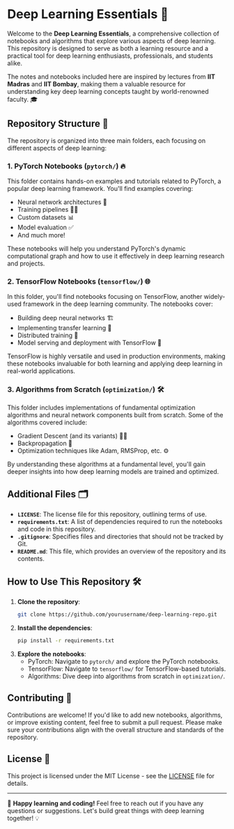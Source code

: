 # Deep Learning Essentials 🚀

Welcome to the **Deep Learning Essentials**, a comprehensive collection of notebooks and algorithms that explore various aspects of deep learning. This repository is designed to serve as both a learning resource and a practical tool for deep learning enthusiasts, professionals, and students alike.

The notes and notebooks included here are inspired by lectures from **IIT Madras** and **IIT Bombay**, making them a valuable resource for understanding key deep learning concepts taught by world-renowned faculty. 🎓

## Repository Structure 📁

The repository is organized into three main folders, each focusing on different aspects of deep learning:

### 1. **PyTorch Notebooks** (`pytorch/`) 🔥

This folder contains hands-on examples and tutorials related to PyTorch, a popular deep learning framework. You'll find examples covering:
- Neural network architectures 🧠
- Training pipelines 🏋️‍♂️
- Custom datasets 📊
- Model evaluation ✅
- And much more!

These notebooks will help you understand PyTorch's dynamic computational graph and how to use it effectively in deep learning research and projects.

### 2. **TensorFlow Notebooks** (`tensorflow/`) 🌐

In this folder, you'll find notebooks focusing on TensorFlow, another widely-used framework in the deep learning community. The notebooks cover:
- Building deep neural networks 🏗️
- Implementing transfer learning 🔄
- Distributed training 📡
- Model serving and deployment with TensorFlow 🚀

TensorFlow is highly versatile and used in production environments, making these notebooks invaluable for both learning and applying deep learning in real-world applications.

### 3. **Algorithms from Scratch** (`optimization/`) 🛠️

This folder includes implementations of fundamental optimization algorithms and neural network components built from scratch. Some of the algorithms covered include:
- Gradient Descent (and its variants) 🏃‍♂️
- Backpropagation 🔄
- Optimization techniques like Adam, RMSProp, etc. ⚙️

By understanding these algorithms at a fundamental level, you'll gain deeper insights into how deep learning models are trained and optimized.

## Additional Files 🗂️

- **`LICENSE`**: The license file for this repository, outlining terms of use.
- **`requirements.txt`**: A list of dependencies required to run the notebooks and code in this repository.
- **`.gitignore`**: Specifies files and directories that should not be tracked by Git.
- **`README.md`**: This file, which provides an overview of the repository and its contents.

## How to Use This Repository 🛠️

1. **Clone the repository**:
   ```bash
   git clone https://github.com/yourusername/deep-learning-repo.git
   ```
2. **Install the dependencies**:
   ```bash
   pip install -r requirements.txt
   ```
3. **Explore the notebooks**:
   - PyTorch: Navigate to `pytorch/` and explore the PyTorch notebooks.
   - TensorFlow: Navigate to `tensorflow/` for TensorFlow-based tutorials.
   - Algorithms: Dive deep into algorithms from scratch in `optimization/`.

## Contributing 🤝

Contributions are welcome! If you'd like to add new notebooks, algorithms, or improve existing content, feel free to submit a pull request. Please make sure your contributions align with the overall structure and standards of the repository.

## License 📄

This project is licensed under the MIT License - see the [LICENSE](LICENSE) file for details.

---

🎉 **Happy learning and coding!** Feel free to reach out if you have any questions or suggestions. Let's build great things with deep learning together! 💡
